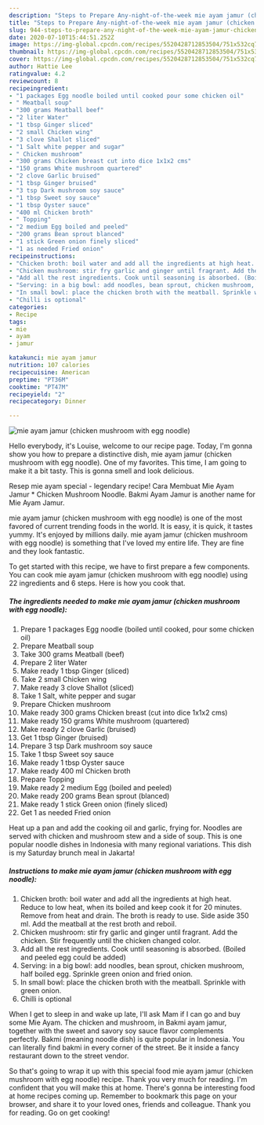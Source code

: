```yaml
---
description: "Steps to Prepare Any-night-of-the-week mie ayam jamur (chicken mushroom with egg noodle)"
title: "Steps to Prepare Any-night-of-the-week mie ayam jamur (chicken mushroom with egg noodle)"
slug: 944-steps-to-prepare-any-night-of-the-week-mie-ayam-jamur-chicken-mushroom-with-egg-noodle
date: 2020-07-10T15:44:51.252Z
image: https://img-global.cpcdn.com/recipes/5520428712853504/751x532cq70/mie-ayam-jamur-chicken-mushroom-with-egg-noodle-recipe-main-photo.jpg
thumbnail: https://img-global.cpcdn.com/recipes/5520428712853504/751x532cq70/mie-ayam-jamur-chicken-mushroom-with-egg-noodle-recipe-main-photo.jpg
cover: https://img-global.cpcdn.com/recipes/5520428712853504/751x532cq70/mie-ayam-jamur-chicken-mushroom-with-egg-noodle-recipe-main-photo.jpg
author: Hattie Lee
ratingvalue: 4.2
reviewcount: 8
recipeingredient:
- "1 packages Egg noodle boiled until cooked pour some chicken oil"
- " Meatball soup"
- "300 grams Meatball beef"
- "2 liter Water"
- "1 tbsp Ginger sliced"
- "2 small Chicken wing"
- "3 clove Shallot sliced"
- "1 Salt white pepper and sugar"
- " Chicken mushroom"
- "300 grams Chicken breast cut into dice 1x1x2 cms"
- "150 grams White mushroom quartered"
- "2 clove Garlic bruised"
- "1 tbsp Ginger bruised"
- "3 tsp Dark mushroom soy sauce"
- "1 tbsp Sweet soy sauce"
- "1 tbsp Oyster sauce"
- "400 ml Chicken broth"
- " Topping"
- "2 medium Egg boiled and peeled"
- "200 grams Bean sprout blanced"
- "1 stick Green onion finely sliced"
- "1 as needed Fried onion"
recipeinstructions:
- "Chicken broth: boil water and add all the ingredients at high heat. Reduce to low heat, when its boiled and keep cook it for 20 minutes. Remove from heat and drain. The broth is ready to use. Side aside 350 ml. Add the meatball at the rest broth and reboil."
- "Chicken mushroom: stir fry garlic and ginger until fragrant. Add the chicken. Stir frequently until the chicken changed color."
- "Add all the rest ingredients. Cook until seasoning is absorbed. (Boiled and peeled egg could be added)"
- "Serving: in a big bowl: add noodles, bean sprout, chicken mushroom, half boiled egg. Sprinkle green onion and fried onion."
- "In small bowl: place the chicken broth with the meatball. Sprinkle with green onion."
- "Chilli is optional"
categories:
- Recipe
tags:
- mie
- ayam
- jamur

katakunci: mie ayam jamur 
nutrition: 107 calories
recipecuisine: American
preptime: "PT36M"
cooktime: "PT47M"
recipeyield: "2"
recipecategory: Dinner

---
```



![mie ayam jamur (chicken mushroom with egg noodle)](https://img-global.cpcdn.com/recipes/5520428712853504/751x532cq70/mie-ayam-jamur-chicken-mushroom-with-egg-noodle-recipe-main-photo.jpg)

Hello everybody, it's Louise, welcome to our recipe page. Today, I'm gonna show you how to prepare a distinctive dish, mie ayam jamur (chicken mushroom with egg noodle). One of my favorites. This time, I am going to make it a bit tasty. This is gonna smell and look delicious.

Resep mie ayam special - legendary recipe! Cara Membuat Mie Ayam Jamur * Chicken Mushroom Noodle. Bakmi Ayam Jamur is another name for Mie Ayam Jamur.

mie ayam jamur (chicken mushroom with egg noodle) is one of the most favored of current trending foods in the world. It is easy, it is quick, it tastes yummy. It's enjoyed by millions daily. mie ayam jamur (chicken mushroom with egg noodle) is something that I've loved my entire life. They are fine and they look fantastic.


To get started with this recipe, we have to first prepare a few components. You can cook mie ayam jamur (chicken mushroom with egg noodle) using 22 ingredients and 6 steps. Here is how you cook that.

<!--inarticleads1-->

##### The ingredients needed to make mie ayam jamur (chicken mushroom with egg noodle):

1. Prepare 1 packages Egg noodle (boiled until cooked, pour some chicken oil)
1. Prepare  Meatball soup
1. Take 300 grams Meatball (beef)
1. Prepare 2 liter Water
1. Make ready 1 tbsp Ginger (sliced)
1. Take 2 small Chicken wing
1. Make ready 3 clove Shallot (sliced)
1. Take 1 Salt, white pepper and sugar
1. Prepare  Chicken mushroom
1. Make ready 300 grams Chicken breast (cut into dice 1x1x2 cms)
1. Make ready 150 grams White mushroom (quartered)
1. Make ready 2 clove Garlic (bruised)
1. Get 1 tbsp Ginger (bruised)
1. Prepare 3 tsp Dark mushroom soy sauce
1. Take 1 tbsp Sweet soy sauce
1. Make ready 1 tbsp Oyster sauce
1. Make ready 400 ml Chicken broth
1. Prepare  Topping
1. Make ready 2 medium Egg (boiled and peeled)
1. Make ready 200 grams Bean sprout (blanced)
1. Make ready 1 stick Green onion (finely sliced)
1. Get 1 as needed Fried onion


Heat up a pan and add the cooking oil and garlic, frying for. Noodles are served with chicken and mushroom stew and a side of soup. This is one popular noodle dishes in Indonesia with many regional variations. This dish is my Saturday brunch meal in Jakarta! 

<!--inarticleads2-->

##### Instructions to make mie ayam jamur (chicken mushroom with egg noodle):

1. Chicken broth: boil water and add all the ingredients at high heat. Reduce to low heat, when its boiled and keep cook it for 20 minutes. Remove from heat and drain. The broth is ready to use. Side aside 350 ml. Add the meatball at the rest broth and reboil.
1. Chicken mushroom: stir fry garlic and ginger until fragrant. Add the chicken. Stir frequently until the chicken changed color.
1. Add all the rest ingredients. Cook until seasoning is absorbed. (Boiled and peeled egg could be added)
1. Serving: in a big bowl: add noodles, bean sprout, chicken mushroom, half boiled egg. Sprinkle green onion and fried onion.
1. In small bowl: place the chicken broth with the meatball. Sprinkle with green onion.
1. Chilli is optional


When I get to sleep in and wake up late, I&#39;ll ask Mam if I can go and buy some Mie Ayam. The chicken and mushroom, in Bakmi ayam jamur, together with the sweet and savory soy sauce flavor complements perfectly. Bakmi (meaning noodle dish) is quite popular in Indonesia. You can literally find bakmi in every corner of the street. Be it inside a fancy restaurant down to the street vendor. 

So that's going to wrap it up with this special food mie ayam jamur (chicken mushroom with egg noodle) recipe. Thank you very much for reading. I'm confident that you will make this at home. There's gonna be interesting food at home recipes coming up. Remember to bookmark this page on your browser, and share it to your loved ones, friends and colleague. Thank you for reading. Go on get cooking!
